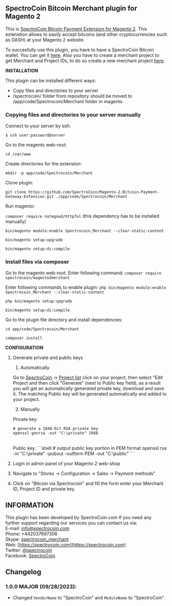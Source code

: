 ## SpectroCoin Bitcoin Merchant plugin for Magento 2

This is [SpectroCoin Bitcoin Payment Extension for Magento 2](https://spectrocoin.com/en/plugins/accept-bitcoin-magento2.html). This extenstion allows to easily accept bitcoins (and other cryptocurrencies such as DASH) at your Magento 2 website.

To succesfully use this plugin, you have to have a SpectroCoin Bitcoin wallet. You can get it [here](https://spectrocoin.com/en/bitcoin-wallet.html). Also you have to create a merchant project to get Merchant and Project IDs, to do so create a new merchant project [here](https://spectrocoin.com/en/merchant/api/create.html).

**INSTALLATION**

This plugin can be installed different ways:

- Copy files and directories to your server
- /spectrocoin/ folder from repository should be moved to /app/code/Spectrocoin/Merchant folder in magento.

### Copying files and directories to your server manually

Connect to your server by ssh:

`$ ssh user:password@server`

Go to the magento web-root:

`cd /var/www`

Create directories for the extension:

`mkdir -p app/code/Spectrocoin/Merchant`

Clone plugin:

`git clone https://github.com/SpectroCoin/Magento-2-Bitcoin-Payment-Gateway-Extension.git ./app/code/Spectrocoin/Merchant`

Run magento:

`composer require nategood/httpful` (this dependency has to be installed manually)

`bin/magento module:enable Spectrocoin_Merchant --clear-static-content`

`bin/magento setup:upgrade`

`bin/magento setup:di:compile`

### Install files via composer

Go to the magento web-root.
Enter following command:
`composer require spectrocoin/magento2merchant`

Enter following commands to enable plugin:
`php bin/magento module:enable Spectrocoin_Merchant --clear-static-content`

`php bin/magento setup:upgrade`

`bin/magento setup:di:compile`

Go to the plugin file directory and install dependencies:

`cd app/code/Spectrocoin/Merchant`

`composer install`

**CONFIGURATION**

1. Generate private and public keys

   1. Automatically<br />

   Go to [SpectroCoin](https://spectrocoin.com/) -> [Project list](https://spectrocoin.com/en/merchant/api/list.html)
   click on your project, then select "Edit Project and then click "Generate" (next to Public key field), as a result you will get an automatically generated private key, download and save it. The matching Public key will be generated automatically and added to your project.

   2. Manually<br />

   Private key:

   ```shell
   # generate a 2048-bit RSA private key
   openssl genrsa -out "C:\private" 2048

   ```

   <br />
   	Public key:
   ```shell
   # output public key portion in PEM format
   openssl rsa -in "C:\private" -pubout -outform PEM -out "C:\public"
   ```
   <br />

2. Login in admin panel of your Magento 2 web-shop

3. Navigate to "Stores -> Configuration -> Sales -> Payment methods"

4. Click on "Bitcoin via Spectrocoin" and fill the form enter your Merchant ID, Project ID and private key.

## INFORMATION

This plugin has been developed by SpectroCoin.com
If you need any further support regarding our services you can contact us via:<br />
E-mail: [info@spectrocoin.com](mailto:info@spectrocoin.com)<br />
Phone: +442037697306<br />
Skype: [spectrocoin_merchant](skype:spectrocoin_merchant)<br />
Web: [https://spectrocoin.com](https://spectrocoin.com)<br />
Twitter: [@spectrocoin](https://twitter.com/spectrocoin)<br />
Facebook: [SpectroCoin](https://www.facebook.com/spectrocoin)<br />

## Changelog

### 1.0.0 MAJOR (09/28/2023):

- Changed `VendorName` to "SpectroCoin" and `ModuleName` to "SpectroCoin".

